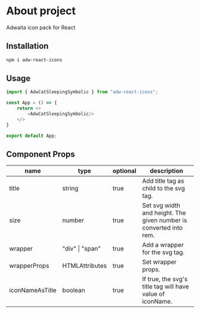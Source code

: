 # About project
Adwaita icon pack for React


## Installation
```bash
npm i adw-react-icons
```

## Usage
```typescript
import { AdwCatSleepingSymbolic } from "adw-react-icons";

const App = () => {
    return <>
        <AdwCatSleepingSymbolic/>
    </>
}

export default App;
```

## Component Props

| name            | type                    | optional | description                                                       |
|-----------------|-------------------------|----------|-------------------------------------------------------------------|
| title           | string                  | true     | Add title tag as child to the svg tag.                            |
| size            | number                  | true     | Set svg width and height. The given number is converted into rem. |
| wrapper         | "div" \| "span"         | true     | Add a wrapper for the svg tag.                                    |
| wrapperProps    | HTMLAttributes<wrapper> | true     | Set wrapper props.                                                |
| iconNameAsTitle | boolean                 | true     | If true, the svg's title tag will have value of iconName.          |
